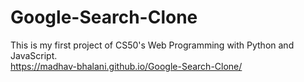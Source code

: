 # Google-Search-Clone
This is my first project of CS50's Web Programming with Python and JavaScript. <br>
https://madhav-bhalani.github.io/Google-Search-Clone/
